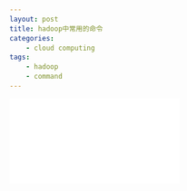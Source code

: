 ```yaml
--- 
layout: post
title: hadoop中常用的命令
categories:
    - cloud computing
tags:
    - hadoop
    - command
---
```


![repo](/mypicture/liangcv.pdf)


















































